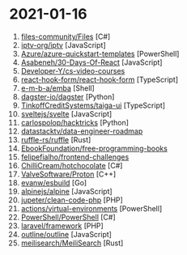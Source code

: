 # 2021-01-16

1. [files-community/Files](https://github.com/files-community/Files "A modern file explorer that pushes the boundaries of the platform.") [C#]
2. [iptv-org/iptv](https://github.com/iptv-org/iptv "Collection of 5000+ publicly available IPTV channels from all over the world") [JavaScript]
3. [Azure/azure-quickstart-templates](https://github.com/Azure/azure-quickstart-templates "Azure Quickstart Templates") [PowerShell]
4. [Asabeneh/30-Days-Of-React](https://github.com/Asabeneh/30-Days-Of-React "30 Days of React challenge is a step by step guide to learn React in 30 days. This challenge needs an intermediate level of HTML, CSS, and JavaScript knowledge. It is recommended to feel good at JavaScript before you start to React. If you are not comfortable with JavaScript check out 30DaysOfJavaScript. This is a continuation of 30 Days Of JS.") [JavaScript]
5. [Developer-Y/cs-video-courses](https://github.com/Developer-Y/cs-video-courses "List of Computer Science courses with video lectures.") 
6. [react-hook-form/react-hook-form](https://github.com/react-hook-form/react-hook-form "📋 React Hooks for forms validation (Web + React Native)") [TypeScript]
7. [e-m-b-a/emba](https://github.com/e-m-b-a/emba "emba - An analyzer for Linux-based firmware of embedded devices.") [Shell]
8. [dagster-io/dagster](https://github.com/dagster-io/dagster "A data orchestrator for machine learning, analytics, and ETL.") [Python]
9. [TinkoffCreditSystems/taiga-ui](https://github.com/TinkoffCreditSystems/taiga-ui "Angular UI Kit and components library for awesome people") [TypeScript]
10. [sveltejs/svelte](https://github.com/sveltejs/svelte "Cybernetically enhanced web apps") [JavaScript]
11. [carlospolop/hacktricks](https://github.com/carlospolop/hacktricks "Welcome to the page where you will find each trick/technique/whatever I have learnt in CTFs, real life apps, and reading researches and news.") [Python]
12. [datastacktv/data-engineer-roadmap](https://github.com/datastacktv/data-engineer-roadmap "Roadmap to becoming a data engineer in 2021") 
13. [ruffle-rs/ruffle](https://github.com/ruffle-rs/ruffle "A Flash Player emulator written in Rust") [Rust]
14. [EbookFoundation/free-programming-books](https://github.com/EbookFoundation/free-programming-books "📚 Freely available programming books") 
15. [felipefialho/frontend-challenges](https://github.com/felipefialho/frontend-challenges "💥 Listing some playful open-source's challenges of jobs to test your knowledge") 
16. [ChilliCream/hotchocolate](https://github.com/ChilliCream/hotchocolate "Welcome to the home of the Hot Chocolate GraphQL server for .NET, the Strawberry Shake GraphQL client for .NET and Banana Cake Pop the awesome Monaco based GraphQL IDE.") [C#]
17. [ValveSoftware/Proton](https://github.com/ValveSoftware/Proton "Compatibility tool for Steam Play based on Wine and additional components") [C++]
18. [evanw/esbuild](https://github.com/evanw/esbuild "An extremely fast JavaScript bundler and minifier") [Go]
19. [alpinejs/alpine](https://github.com/alpinejs/alpine "A rugged, minimal framework for composing JavaScript behavior in your markup.") [JavaScript]
20. [jupeter/clean-code-php](https://github.com/jupeter/clean-code-php "🛁 Clean Code concepts adapted for PHP") [PHP]
21. [actions/virtual-environments](https://github.com/actions/virtual-environments "GitHub Actions virtual environments") [PowerShell]
22. [PowerShell/PowerShell](https://github.com/PowerShell/PowerShell "PowerShell for every system!") [C#]
23. [laravel/framework](https://github.com/laravel/framework "") [PHP]
24. [outline/outline](https://github.com/outline/outline "The fastest wiki and knowledge base for growing teams. Beautiful, feature rich, and markdown compatible.") [JavaScript]
25. [meilisearch/MeiliSearch](https://github.com/meilisearch/MeiliSearch "Lightning Fast, Ultra Relevant, and Typo-Tolerant Search Engine") [Rust]

